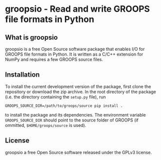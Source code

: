 
groopsio - Read and write GROOPS file formats in  Python
========================================================

What is groopsio
----------------

groopsio is a free Open Source software package that enables I/O for GROOPS file formats in Python.
It is written as a C/C++ extension for NumPy and requires a few GROOPS  source files.

Installation
------------

To install the current development version of the package, first clone the repository or download the zip archive. 
In the root directory of the package (i.e. the directory containing the ``setup.py`` file), run

    GROOPS_SOURCE_DIR=/path/to/groops/source pip install .

to install the package and its dependencies. The environment variable ``GROOPS_SOURCE_DIR`` should point to the source
folder of GROOPS (if ommitted, ``$HOME/groops/source`` is used).

License
-------

groopsio a free Open Source software released under the GPLv3 license.


